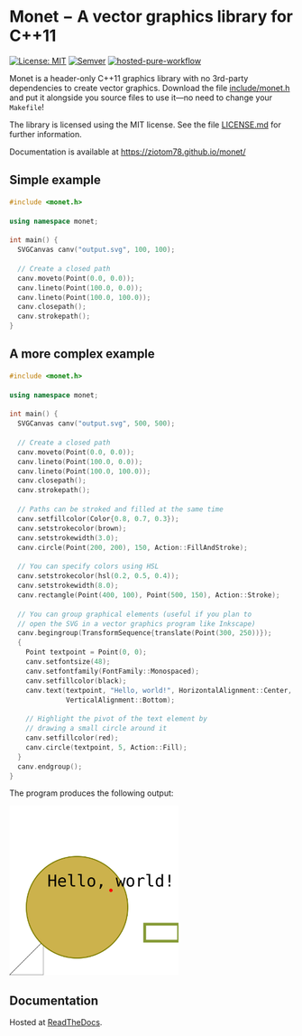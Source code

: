 # Monet − A vector graphics library for C++11

[![License: MIT](https://img.shields.io/badge/License-MIT-yellow.svg)](https://opensource.org/licenses/MIT)
[![Semver](http://img.shields.io/SemVer/1.0.0.png)](http://semver.org/spec/v1.0.0.html)
[![hosted-pure-workflow](https://github.com/ziotom78/monet/actions/workflows/c-cpp.yml/badge.svg)](https://github.com/ziotom78/monet/actions/workflows/c-cpp.yml)

Monet is a header-only C++11 graphics library with no 3rd-party dependencies to create vector graphics. Download the file [include/monet.h](https://raw.githubusercontent.com/ziotom78/monet/master/include/monet.h) and put it alongside you source files to use it—no need to change your `Makefile`!

The library is licensed using the MIT license. See the file [LICENSE.md](https://github.com/ziotom78/monet/blob/master/LICENSE.md) for further information.

Documentation is available at https://ziotom78.github.io/monet/

## Simple example

```c++
#include <monet.h>

using namespace monet;

int main() {
  SVGCanvas canv("output.svg", 100, 100);

  // Create a closed path
  canv.moveto(Point(0.0, 0.0));
  canv.lineto(Point(100.0, 0.0));
  canv.lineto(Point(100.0, 100.0));
  canv.closepath();
  canv.strokepath();
}
```

## A more complex example

```c++
#include <monet.h>

using namespace monet;

int main() {
  SVGCanvas canv("output.svg", 500, 500);

  // Create a closed path
  canv.moveto(Point(0.0, 0.0));
  canv.lineto(Point(100.0, 0.0));
  canv.lineto(Point(100.0, 100.0));
  canv.closepath();
  canv.strokepath();

  // Paths can be stroked and filled at the same time
  canv.setfillcolor(Color{0.8, 0.7, 0.3});
  canv.setstrokecolor(brown);
  canv.setstrokewidth(3.0);
  canv.circle(Point(200, 200), 150, Action::FillAndStroke);

  // You can specify colors using HSL
  canv.setstrokecolor(hsl(0.2, 0.5, 0.4));
  canv.setstrokewidth(8.0);
  canv.rectangle(Point(400, 100), Point(500, 150), Action::Stroke);

  // You can group graphical elements (useful if you plan to
  // open the SVG in a vector graphics program like Inkscape)
  canv.begingroup(TransformSequence{translate(Point(300, 250))});
  {
    Point textpoint = Point(0, 0);
    canv.setfontsize(48);
    canv.setfontfamily(FontFamily::Monospaced);
    canv.setfillcolor(black);
    canv.text(textpoint, "Hello, world!", HorizontalAlignment::Center,
              VerticalAlignment::Bottom);

    // Highlight the pivot of the text element by
    // drawing a small circle around it
    canv.setfillcolor(red);
    canv.circle(textpoint, 5, Action::Fill);
  }
  canv.endgroup();
}
```

The program produces the following output:

<img src="sample.svg" width="300px" height="300px"/>

## Documentation

Hosted at [ReadTheDocs](https://ziotom78-monet.readthedocs.io/en/latest/).
